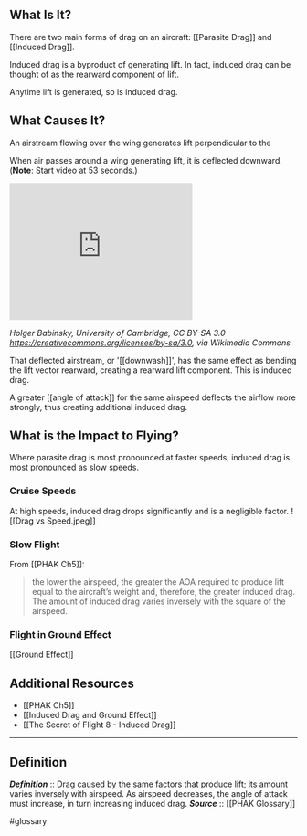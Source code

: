 ## What Is It?
There are two main forms of drag on an aircraft: [[Parasite Drag]] and [[Induced Drag]].

Induced drag is a byproduct of generating lift. In fact, induced drag can be thought of as the rearward component of lift.

Anytime lift is generated, so is induced drag.

## What Causes It?
An airstream flowing over the wing generates lift perpendicular to the 

When air passes around a wing generating lift, it is deflected downward. (**Note**: Start video at 53 seconds.)
<iframe src="https://commons.wikimedia.org/wiki/File:Flow_over_aerofoils.webm?embedplayer=yes" width="320" height="240" frameborder="0"></iframe>

<cite>Holger Babinsky, University of Cambridge, CC BY-SA 3.0 <https://creativecommons.org/licenses/by-sa/3.0>, via Wikimedia Commons</cite>

That deflected airstream, or '[[downwash]]', has the same effect as bending the lift vector rearward, creating a rearward lift component. This is induced drag.

A greater [[angle of attack]] for the same airspeed deflects the airflow more strongly, thus creating additional induced drag.

## What is the Impact to Flying?
Where parasite drag is most pronounced at faster speeds, induced drag is most pronounced as slow speeds.

### Cruise Speeds
At high speeds, induced drag drops significantly and is a negligible factor.
![[Drag vs Speed.jpeg]]

### Slow Flight
From [[PHAK Ch5]]:
> the lower the airspeed, the greater the AOA required to produce lift equal to the aircraft’s weight and, therefore, the greater induced drag. The amount of induced drag varies inversely with the square of the airspeed.

### Flight in Ground Effect
[[Ground Effect]]


## Additional Resources
- [[PHAK Ch5]]
- [[Induced Drag and Ground Effect]]
- [[The Secret of Flight 8 - Induced Drag]]


---

## Definition
***Definition***    :: Drag caused by the same factors that produce lift; its amount varies inversely with airspeed. As airspeed decreases, the angle of attack must increase, in turn increasing induced drag.
***Source***         :: [[PHAK Glossary]]

#glossary